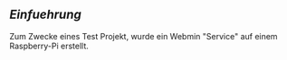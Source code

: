 *Einfuehrung*
----

Zum Zwecke eines Test Projekt, wurde ein Webmin "Service" auf einem Raspberry-Pi erstellt. 
